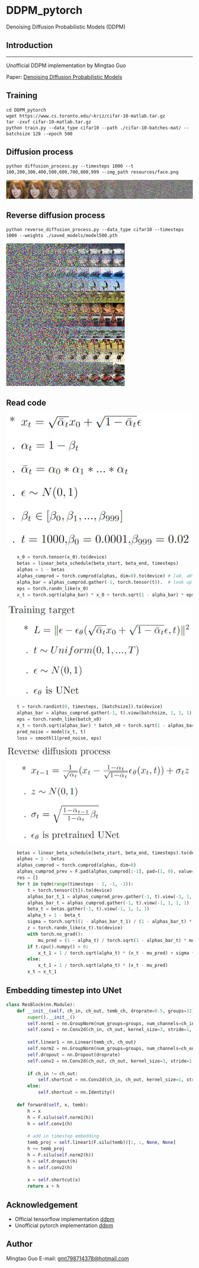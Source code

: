 # DDPM_pytorch
Denoising Diffusion Probabilistic Models (DDPM)

## Introduction
--------------

Unofficial DDPM implementation by Mingtao Guo

Paper: [Denoising Diffusion Probabilistic Models](https://arxiv.org/pdf/2006.11239.pdf)

## Training
```
cd DDPM_pytorch
wget https://www.cs.toronto.edu/~kriz/cifar-10-matlab.tar.gz
tar -zxvf cifar-10-matlab.tar.gz
python train.py --data_type cifar10 --path ./cifar-10-batches-mat/ --batchsize 128 --epoch 500
```
## Diffusion process
```
python diffusion_process.py --timesteps 1000 --t 100,200,300,400,500,600,700,800,999 --img_path resources/face.png
```
![](https://github.com/MingtaoGuo/DDPM_pytorch/raw/main/resources/diffusion1000.png)
## Reverse diffusion process
```
python reverse_diffusion_process.py --data_type cifar10 --timesteps 1000 --weights ./saved_models/model500.pth
```
![](https://github.com/MingtaoGuo/DDPM_pytorch/raw/main/resources/rev_diff.png)

## Read code
![](https://github.com/MingtaoGuo/DDPM_pytorch/raw/main/resources/intro_diff.png)
```python
    x_0 = torch.tensor(x_0).to(device)
    betas = linear_beta_schedule(beta_start, beta_end, timesteps)
    alphas = 1 - betas 
    alphas_cumprod = torch.cumprod(alphas, dim=0).to(device) # [a0, a0*a1, a0*a1*a2,...,a0*a1*a2*...*at]
    alpha_bar = alphas_cumprod.gather(-1, torch.tensor(t)).  # look up the element in alphas_cumprod
    eps = torch.randn_like(x_0)
    x_t = torch.sqrt(alpha_bar) * x_0 + torch.sqrt(1 - alpha_bar) * eps
```
![](https://github.com/MingtaoGuo/DDPM_pytorch/raw/main/resources/intro_tra.png)
```python
    t = torch.randint(0, timesteps, [batchsize]).to(device)
    alphas_bar = alphas_cumprod.gather(-1, t).view(batchsize, 1, 1, 1)
    eps = torch.randn_like(batch_x0)        
    x_t = torch.sqrt(alphas_bar) * batch_x0 + torch.sqrt(1 - alphas_bar) * eps
    pred_noise = model(x_t, t)
    loss = smoothl1(pred_noise, eps)
```
![](https://github.com/MingtaoGuo/DDPM_pytorch/raw/main/resources/intro_rev.png)
```python
    betas = linear_beta_schedule(beta_start, beta_end, timesteps).to(device)
    alphas = 1 - betas                                                     # DDPM paper section 2, equation (4)
    alphas_cumprod = torch.cumprod(alphas, dim=0)
    alphas_cumprod_prev = F.pad(alphas_cumprod[:-1], pad=(1, 0), value=1.) # More convenient calculate alpha_t_1 
    res = []
    for t in tqdm(range(timesteps - 1, -1, -1)):
        t = torch.tensor([t]).to(device)
        alphas_bar_t_1 = alphas_cumprod_prev.gather(-1, t).view(-1, 1, 1, 1)
        alphas_bar_t = alphas_cumprod.gather(-1, t).view(-1, 1, 1, 1)
        beta_t = betas.gather(-1, t).view(-1, 1, 1, 1)
        alpha_t = 1 - beta_t           
        sigma = torch.sqrt((1 - alphas_bar_t_1) / (1 - alphas_bar_t) * beta_t) # DDPM paper section 3.2
        z = torch.randn_like(x_t).to(device)
        with torch.no_grad():
            mu_pred = (1 - alpha_t) / torch.sqrt(1 - alphas_bar_t) * model(x_t, t)
        if t.cpu().numpy() > 0:
            x_t_1 = 1 / torch.sqrt(alpha_t) * (x_t - mu_pred) + sigma * z      # DDPM paper Algorithm 2 line 4
        else:
            x_t_1 = 1 / torch.sqrt(alpha_t) * (x_t - mu_pred)
        x_t = x_t_1
```
## Embedding timestep into UNet
```python
class ResBlock(nn.Module):
    def __init__(self, ch_in, ch_out, temb_ch, droprate=0.5, groups=32) -> None:
        super().__init__()
        self.norm1 = nn.GroupNorm(num_groups=groups, num_channels=ch_in)
        self.conv1 = nn.Conv2d(ch_in, ch_out, kernel_size=3, stride=1, padding=1, bias=True)

        self.linear1 = nn.Linear(temb_ch, ch_out)
        self.norm2 = nn.GroupNorm(num_groups=groups, num_channels=ch_out)
        self.dropout = nn.Dropout(droprate)
        self.conv2 = nn.Conv2d(ch_out, ch_out, kernel_size=3, stride=1, padding=1, bias=True)

        if ch_in != ch_out:
            self.shortcut = nn.Conv2d(ch_in, ch_out, kernel_size=1, stride=1, padding=0, bias=True)
        else:
            self.shortcut = nn.Identity()
        
    def forward(self, x, temb):
        h = x 
        h = F.silu(self.norm1(h))
        h = self.conv1(h)

        # add in timestep embedding
        temb_proj = self.linear1(F.silu(temb))[:, :, None, None]
        h += temb_proj
        h = F.silu(self.norm2(h))
        h = self.dropout(h)
        h = self.conv2(h) 

        x = self.shortcut(x)
        return x + h 
```
## Acknowledgement
* Official tensorflow implementation [ddpm](https://github.com/hojonathanho/diffusion)
* Unofficial pytorch implementation [ddpm](https://github.com/lucidrains/denoising-diffusion-pytorch)
## Author 
Mingtao Guo
E-mail: gmt798714378@hotmail.com

